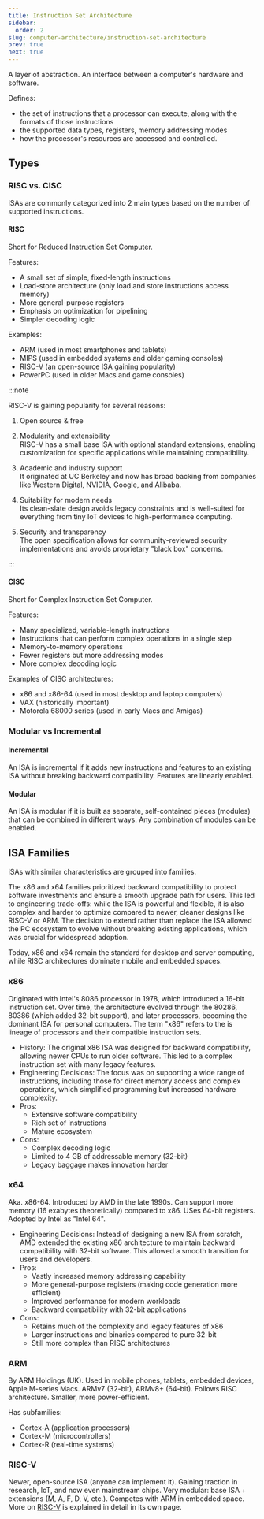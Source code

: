 ```yaml
---
title: Instruction Set Architecture
sidebar:
  order: 2
slug: computer-architecture/instruction-set-architecture
prev: true
next: true
---
```


A layer of abstraction. An interface between a computer's hardware and software.

Defines:
- the set of instructions that a processor can execute, along with the formats of those instructions
- the supported data types, registers, memory addressing modes
- how the processor's resources are accessed and controlled.
## Types
### RISC vs. CISC

ISAs are commonly categorized into 2 main types based on the number of supported instructions.

#### RISC

Short for Reduced Instruction Set Computer.

Features:
- A small set of simple, fixed-length instructions
- Load-store architecture (only load and store instructions access memory)
- More general-purpose registers
- Emphasis on optimization for pipelining
- Simpler decoding logic

Examples:
- ARM (used in most smartphones and tablets)
- MIPS (used in embedded systems and older gaming consoles)
- [RISC-V](/computer-architecture/risc-v-architecture) (an open-source ISA gaining popularity)
- PowerPC (used in older Macs and game consoles)

:::note

RISC-V is gaining popularity for several reasons:

1. Open source & free
2. Modularity and extensibility   
  RISC-V has a small base ISA with optional standard extensions, enabling customization for specific applications while maintaining compatibility.
3. Academic and industry support   
  It originated at UC Berkeley and now has broad backing from companies like Western Digital, NVIDIA, Google, and Alibaba.

4. Suitability for modern needs   
  Its clean-slate design avoids legacy constraints and is well-suited for everything from tiny IoT devices to high-performance computing.

5. Security and transparency   
  The open specification allows for community-reviewed security implementations and avoids proprietary "black box" concerns.

:::

#### CISC

Short for Complex Instruction Set Computer.

Features:
- Many specialized, variable-length instructions
- Instructions that can perform complex operations in a single step
- Memory-to-memory operations
- Fewer registers but more addressing modes
- More complex decoding logic

Examples of CISC architectures:
- x86 and x86-64 (used in most desktop and laptop computers)
- VAX (historically important)
- Motorola 68000 series (used in early Macs and Amigas)

### Modular vs Incremental

#### Incremental

An ISA is incremental if it adds new instructions and features to an existing ISA without breaking backward compatibility. Features are linearly enabled.

#### Modular

An ISA is modular if it is built as separate, self-contained pieces (modules) that can be combined in different ways. Any combination of modules can be enabled. 

## ISA Families

ISAs with similar characteristics are grouped into families.

The x86 and x64 families prioritized backward compatibility to protect software investments and ensure a smooth upgrade path for users. This led to engineering trade-offs: while the ISA is powerful and flexible, it is also complex and harder to optimize compared to newer, cleaner designs like RISC-V or ARM. The decision to extend rather than replace the ISA allowed the PC ecosystem to evolve without breaking existing applications, which was crucial for widespread adoption.

Today, x86 and x64 remain the standard for desktop and server computing, while RISC architectures dominate mobile and embedded spaces.

### x86

Originated with Intel's 8086 processor in 1978, which introduced a 16-bit instruction set. Over time, the architecture evolved through the 80286, 80386 (which added 32-bit support), and later processors, becoming the dominant ISA for personal computers. The term "x86" refers to the is lineage of processors and their compatible instruction sets.

- History: The original x86 ISA was designed for backward compatibility, allowing newer CPUs to run older software. This led to a complex instruction set with many legacy features.
- Engineering Decisions: The focus was on supporting a wide range of instructions, including those for direct memory access and complex operations, which simplified programming but increased hardware complexity.
- Pros:
  - Extensive software compatibility
  - Rich set of instructions
  - Mature ecosystem
- Cons:
  - Complex decoding logic
  - Limited to 4 GB of addressable memory (32-bit)
  - Legacy baggage makes innovation harder

### x64 

Aka. x86-64. Introduced by AMD in the late 1990s. Can support more memory (16 exabytes theoretically) compared to x86. USes 64-bit registers. Adopted by Intel as "Intel 64".

- Engineering Decisions: Instead of designing a new ISA from scratch, AMD extended the existing x86 architecture to maintain backward compatibility with 32-bit software. This allowed a smooth transition for users and developers.
- Pros:
  - Vastly increased memory addressing capability
  - More general-purpose registers (making code generation more efficient)
  - Improved performance for modern workloads
  - Backward compatibility with 32-bit applications
- Cons:
  - Retains much of the complexity and legacy features of x86
  - Larger instructions and binaries compared to pure 32-bit
  - Still more complex than RISC architectures

### ARM

By ARM Holdings (UK). Used in mobile phones, tablets, embedded devices, Apple M-series Macs. ARMv7 (32-bit), ARMv8+ (64-bit). Follows RISC architecture. Smaller, more power-efficient.

Has subfamilies:
- Cortex-A (application processors)
- Cortex-M (microcontrollers)
- Cortex-R (real-time systems)

### RISC-V

Newer, open-source ISA (anyone can implement it). Gaining traction in research, IoT, and now even mainstream chips. Very modular: base ISA + extensions (M, A, F, D, V, etc.). Competes with ARM in embedded space. More on [RISC-V](/computer-architecture/risc-v-architecture) is explained in detail in its own page.
